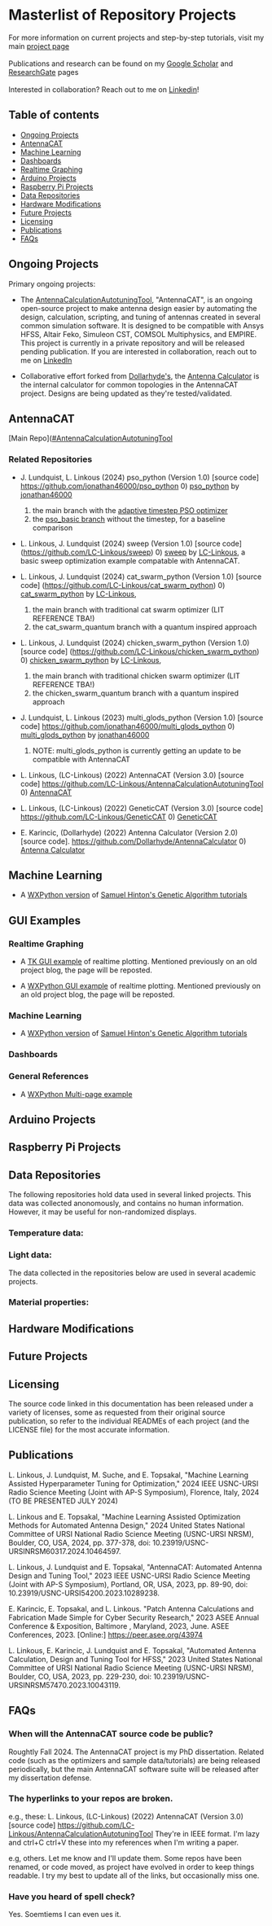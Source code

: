 # Masterlist of Repository Projects

For more information on current projects and step-by-step tutorials, visit my main [project page](https://lc-linkous.github.io)
<br>
<br>
Publications and research can be found on my [Google Scholar](https://scholar.google.com/citations?user=UHCDo0MAAAAJ&hl=en&oi=ao) and [ResearchGate](https://www.researchgate.net/profile/Lauren-Linkous) pages
<br>
<br>
Interested in collaboration? Reach out to me on [Linkedin](https://www.linkedin.com/in/lauren-linkous)!


## Table of contents
* [Ongoing Projects](#Ongoing-Projects)
* [AntennaCAT](#antennacat)
* [Machine Learning](#Machine-Learning)
* [Dashboards](#Dashboards)
* [Realtime Graphing](#Realtime-Graphing)
* [Arduino Projects](#Arduino-Projects)
* [Raspberry Pi Projects](#Raspberry-Pi-Projects)
* [Data Repositories](#Data-Repositories)
* [Hardware Modifications](#Hardware-Modifications)
* [Future Projects](#Future-Projects)
* [Licensing](#Licensing)
* [Publications](#Publications)
* [FAQs](#faqs)


## Ongoing Projects
Primary ongoing projects:

* The [AntennaCalculationAutotuningTool](https://github.com/LC-Linkous/AntennaCalculationAutotuningTool), "AntennaCAT", is an ongoing open-source project to make antenna design easier by automating the design, calculation, scripting, and tuning of antennas created in several common simulation software. It is designed to be compatible with Ansys HFSS, Altair Feko, Simuleon CST, COMSOL Multiphysics, and EMPIRE. This project is currently in a private repository and will be released pending publication. If you are interested in collaboration, reach out to me on [LinkedIn](https://www.linkedin.com/in/lauren-linkous)
  

* Collaborative effort forked from [Dollarhyde's](https://github.com/Dollarhyde/AntennaCalculator), the [Antenna Calculator](https://github.com/LC-Linkous/AntennaCalculator) is the internal calculator for common topologies in the AntennaCAT project. Designs are being updated as they're tested/validated.

## AntennaCAT
 [Main Repo]([#AntennaCalculationAutotuningTool](https://github.com/LC-Linkous/AntennaCalculationAutotuningTool)

### Related Repositories 

 * J. Lundquist, L. Linkous (2024) pso_python (Version 1.0) [source code] https://github.com/jonathan46000/pso_python
    0) [pso_python](https://github.com/jonathan46000/pso_python) by [jonathan46000](https://github.com/jonathan46000)
    1) the main branch with the [adaptive timestep PSO optimizer](https://github.com/jonathan46000/pso_python)
    2) the [pso_basic branch](https://github.com/jonathan46000/pso_python/tree/pso_basic) without the timestep, for a baseline comparison
       
* L. Linkous, J. Lundquist (2024) sweep (Version 1.0) [source code] (https://github.com/LC-Linkous/sweep)
   0) [sweep](https://github.com/LC-Linkous/sweep) by [LC-Linkous](https://github.com/LC-Linkous), a basic sweep optimization example compatable with AntennaCAT.
  
* L. Linkous, J. Lundquist (2024) cat_swarm_python (Version 1.0) [source code] (https://github.com/LC-Linkous/cat_swarm_python)
    0) [cat_swarm_python](https://github.com/LC-Linkous/cat_swarm_python)  by [LC-Linkous](https://github.com/LC-Linkous),
    1) the main branch with traditional cat swarm optimizer (LIT REFERENCE TBA!)
    2) the cat_swarm_quantum branch with a quantum inspired approach
  
* L. Linkous, J. Lundquist (2024) chicken_swarm_python (Version 1.0) [source code] (https://github.com/LC-Linkous/chicken_swarm_python)
    0) [chicken_swarm_python](https://github.com/LC-Linkous/chicken_swarm_python)  by [LC-Linkous](https://github.com/LC-Linkous),
    1) the main branch with traditional chicken swarm optimizer (LIT REFERENCE TBA!)
    2) the chicken_swarm_quantum branch with a quantum inspired approach
  
* J. Lundquist, L. Linkous (2023) multi_glods_python (Version 1.0) [source code] https://github.com/jonathan46000/multi_glods_python
  0) [multi_glods_python](https://github.com/jonathan46000/multi_glods_python) by [jonathan46000](https://github.com/jonathan46000)
  1) NOTE: multi_glods_python is currently getting an update to be compatible with AntennaCAT

* L. Linkous, (LC-Linkous) (2022) AntennaCAT (Version 3.0) [source code] https://github.com/LC-Linkous/AntennaCalculationAutotuningTool
   0) [AntennaCAT](https://github.com/LC-Linkous/AntennaCalculationAutotuningTool)

* L. Linkous, (LC-Linkous) (2022) GeneticCAT (Version 3.0) [source code] https://github.com/LC-Linkous/GeneticCAT
   0) [GeneticCAT](https://github.com/LC-Linkous/AntennaCalculationAutotuningTool)
      
* E. Karincic, (Dollarhyde) (2022) Antenna Calculator (Version 2.0) [source code]. https://github.com/Dollarhyde/AntennaCalculator
  0) [Antenna Calculator](https://github.com/LC-Linkous/AntennaCalculationAutotuningTool)



## Machine Learning

* A [WXPython version](https://github.com/LC-Linkous/Example_Genetic-Algorithm-Drawing) of [Samuel Hinton's Genetic Algorithm tutorials](https://cosmiccoding.com.au/tutorials/genetic_part_one/)

## GUI Examples
### Realtime Graphing

* A [TK GUI example](https://github.com/LC-Linkous/Example_Matplotlib-Tkinter) of realtime plotting. Mentioned previously on an old project blog, the page will be reposted.

* A [WXPython GUI example](https://github.com/LC-Linkous/Example_wxPython-Pages) of realtime plotting. Mentioned previously on an old project blog, the page will be reposted.

### Machine Learning
* A [WXPython version](https://github.com/LC-Linkous/Example_Genetic-Algorithm-Drawing) of [Samuel Hinton's Genetic Algorithm tutorials](https://cosmiccoding.com.au/tutorials/genetic_part_one/)

### Dashboards

### General References
* A [WXPython Multi-page example](https://github.com/LC-Linkous/Example_wxPython-Pages)



## Arduino Projects


## Raspberry Pi Projects


## Data Repositories
The following repositories hold data used in several linked projects. This data was collected anonomously, and contains no human information. However, it may be useful for non-randomized displays.

### Temperature data:


### Light data:


The data collected in the repositories below are used in several academic projects.

### Material properties:



## Hardware Modifications


## Future Projects


## Licensing

The source code linked in this documentation has been released under a variety of licenses, some as requested from their original source publication, so refer to the individual READMEs of each project (and the LICENSE file) for the most accurate information.



## Publications

L. Linkous, J. Lundquist, M. Suche, and E. Topsakal, "Machine Learning Assisted Hyperparameter Tuning for Optimization," 2024 IEEE USNC-URSI Radio Science Meeting (Joint with AP-S Symposium), Florence, Italy, 2024 (TO BE PRESENTED JULY 2024)

L. Linkous and E. Topsakal, "Machine Learning Assisted Optimization Methods for Automated Antenna Design," 2024 United States National Committee of URSI National Radio Science Meeting (USNC-URSI NRSM), Boulder, CO, USA, 2024, pp. 377-378, doi: 10.23919/USNC-URSINRSM60317.2024.10464597.

L. Linkous, J. Lundquist and E. Topsakal, "AntennaCAT: Automated Antenna Design and Tuning Tool," 2023 IEEE USNC-URSI Radio Science Meeting (Joint with AP-S Symposium), Portland, OR, USA, 2023, pp. 89-90, doi: 10.23919/USNC-URSI54200.2023.10289238.

E. Karincic, E. Topsakal, and L. Linkous.  "Patch Antenna Calculations and Fabrication Made Simple for Cyber Security Research,"  2023 ASEE Annual Conference & Exposition, Baltimore , Maryland, 2023, June.  ASEE Conferences, 2023. [Online:] https://peer.asee.org/43974 

L. Linkous, E. Karincic, J. Lundquist and E. Topsakal, "Automated Antenna Calculation, Design and Tuning Tool for HFSS," 2023 United States National Committee of URSI National Radio Science Meeting (USNC-URSI NRSM), Boulder, CO, USA, 2023, pp. 229-230, doi: 10.23919/USNC-URSINRSM57470.2023.10043119.



## FAQs

### When will the AntennaCAT source code be public?
  Roughtly Fall 2024. The AntennaCAT project is my PhD dissertation. Related code (such as the optimizers and sample data/tutorials) are being released periodically, but the main AntennaCAT software suite will be released after my dissertation defense.


### The hyperlinks to your repos are broken.
  e.g., these: L. Linkous, (LC-Linkous) (2022) AntennaCAT (Version 3.0) [source code] https://github.com/LC-Linkous/AntennaCalculationAutotuningTool
  They're in IEEE format. I'm lazy and ctrl+C ctrl+V these into my references when I'm writing a paper.
  
  e.g, others.
  Let me know and I'll update them. Some repos have been renamed, or code moved, as project have evolved in order to keep things readable. I try my best to update all of the links, but occasionally miss one.

### Have you heard of spell check?
  Yes. Soemtiems I can even ues it.






